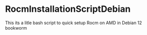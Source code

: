 # RocmInstallationScriptDebian
This its a litle bash script to quick setup Rocm on AMD in Debian 12 bookworm 
